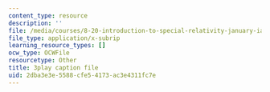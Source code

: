 ```yaml
---
content_type: resource
description: ''
file: /media/courses/8-20-introduction-to-special-relativity-january-iap-2021/2dba3e3e5588cfe54173ac3e4311fc7e_2YPu29d8RZY.srt
file_type: application/x-subrip
learning_resource_types: []
ocw_type: OCWFile
resourcetype: Other
title: 3play caption file
uid: 2dba3e3e-5588-cfe5-4173-ac3e4311fc7e
---
```

